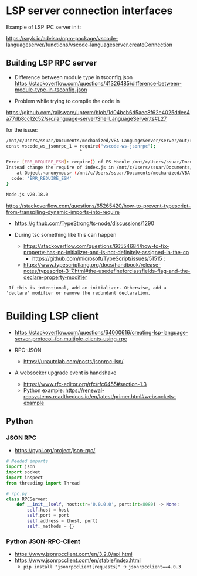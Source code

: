 

# LSP server connection interfaces

Example of LSP IPC server init:

https://snyk.io/advisor/npm-package/vscode-languageserver/functions/vscode-languageserver.createConnection


## Building LSP RPC server


* Difference between module type in tsconfig.json https://stackoverflow.com/questions/41326485/difference-between-module-type-in-tsconfig-json

* Problem while trying to compile the code in 

https://github.com/railsware/upterm/blob/1d04bcb6d5aec8f62e4025ddee4a77db8cc12c52/src/language-server/ShellLanguageServer.ts#L27

for the issue:

```bash
/mnt/c/Users/ssuar/Documents/mechanized/VBA-LanguageServer/server/out/rpc_server.js:7
const vscode_ws_jsonrpc_1 = require("vscode-ws-jsonrpc");
                            ^

Error [ERR_REQUIRE_ESM]: require() of ES Module /mnt/c/Users/ssuar/Documents/mechanized/VBA-LanguageServer/node_modules/vscode-ws-jsonrpc/lib/index.js from /mnt/c/Users/ssuar/Documents/mechanized/VBA-LanguageServer/server/out/rpc_server.js not supported.
Instead change the require of index.js in /mnt/c/Users/ssuar/Documents/mechanized/VBA-LanguageServer/server/out/rpc_server.js to a dynamic import() which is available in all CommonJS modules.
    at Object.<anonymous> (/mnt/c/Users/ssuar/Documents/mechanized/VBA-LanguageServer/server/out/rpc_server.js:7:29) {
  code: 'ERR_REQUIRE_ESM'
}

Node.js v20.18.0
```

https://stackoverflow.com/questions/65265420/how-to-prevent-typescript-from-transpiling-dynamic-imports-into-require


* https://github.com/TypeStrong/ts-node/discussions/1290    

* During tsc something like this can happen 
    * https://stackoverflow.com/questions/66554684/how-to-fix-property-has-no-initializer-and-is-not-definitely-assigned-in-the-co
        * https://github.com/microsoft/TypeScript/issues/51515 :
    * https://www.typescriptlang.org/docs/handbook/release-notes/typescript-3-7.html#the-usedefineforclassfields-flag-and-the-declare-property-modifier

```
 If this is intentional, add an initializer. Otherwise, add a 'declare' modifier or remove the redundant declaration.
```

# Building LSP client

* https://stackoverflow.com/questions/64000616/creating-lsp-language-server-protocol-for-multiple-clients-using-rpc


* RPC-JSON 
   * https://unautolab.com/posts/jsonrpc-lsp/

* A websocker upgrade event is handshake
   * https://www.rfc-editor.org/rfc/rfc6455#section-1.3
   * Python example: https://renewal-recsystems.readthedocs.io/en/latest/primer.html#websockets-example

## Python

### JSON RPC

* https://pypi.org/project/json-rpc/

```python
# Needed imports
import json
import socket
import inspect
from threading import Thread

# rpc.py
class RPCServer:
    def __init__(self, host:str='0.0.0.0', port:int=8080) -> None:
        self.host = host
        self.port = port
        self.address = (host, port)
        self._methods = {}
```


### Python JSON-RPC-Client

* https://www.jsonrpcclient.com/en/3.2.0/api.html
* https://www.jsonrpcclient.com/en/stable/index.html
    * `pip install "jsonrpcclient[requests]"` ->  `jsonrpcclient==4.0.3`